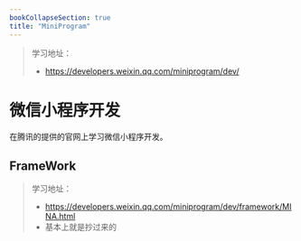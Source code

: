 ```yaml
---
bookCollapseSection: true
title: "MiniProgram"
---
```


> 学习地址：
>
> - https://developers.weixin.qq.com/miniprogram/dev/

# 微信小程序开发

在腾讯的提供的官网上学习微信小程序开发。

## FrameWork

> 学习地址：
>
> - https://developers.weixin.qq.com/miniprogram/dev/framework/MINA.html
> - 基本上就是抄过来的

